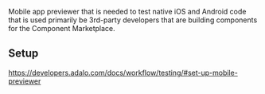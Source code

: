 Mobile app previewer that is needed to test native iOS and Android code that is used primarily be 3rd-party developers that are building components for the Component Marketplace.

## Setup
https://developers.adalo.com/docs/workflow/testing/#set-up-mobile-previewer